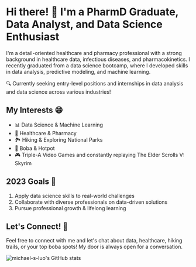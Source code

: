 # Hi there! 👋 I'm a PharmD Graduate, Data Analyst, and Data Science Enthusiast

I'm a detail-oriented healthcare and pharmacy professional with a strong background in healthcare data, infectious diseases, and pharmacokinetics. I recently graduated from a data science bootcamp, where I developed skills in data analysis, predictive modeling, and machine learning.

🔍 Currently seeking entry-level positions and internships in data analysis and data science across various industries!

## My Interests 😄
- 📊 Data Science & Machine Learning
- 💊 Healthcare & Pharmacy
- 🏞️ Hiking & Exploring National Parks
- 🥤 Boba & Hotpot
- 🎮 Triple-A Video Games and constantly replaying The Elder Scrolls V: Skyrim

## 2023 Goals 🎯
1. Apply data science skills to real-world challenges
2. Collaborate with diverse professionals on data-driven solutions
3. Pursue professional growth & lifelong learning

## Let's Connect! 🔗
Feel free to connect with me and let's chat about data, healthcare, hiking trails, or your top boba spots! My door is always open for a conversation.

![michael-s-luo's GitHub stats](https://github-readme-stats.vercel.app/api?username=michael-s-luo&show_icons=true&theme=radical)
